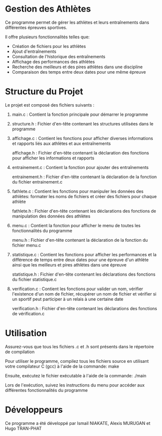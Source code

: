 # Gestion des Athlètes

Ce programme permet de gérer les athlètes et leurs entraînements dans différentes épreuves sportives. 

Il offre plusieurs fonctionnalités telles que:
  - Création de fichiers pour les athlètes
  - Ajout d'entraînements
  - Consultation de l'historique des entraînements
  - Affichage des performances des athlètes
  - Recherche des meilleurs et des pires athlètes dans une discipline
  - Comparaison des temps entre deux dates pour une même épreuve



# Structure du Projet
Le projet est composé des fichiers suivants :

1. main.c : Contient la fonction principale pour démarrer le programme


2. structure.h : Fichier d'en-tête contenant les structures utilisées dans le programme


3. affichage.c : Contient les fonctions pour afficher diverses informations et rapports liés aux athlètes et aux entraînements

   affichage.h : Fichier d'en-tête contenant la déclaration des fonctions pour afficher les informations et rapports


5. entrainement.c : Contient la fonction pour ajouter des entraînements
   
   entrainement.h : Fichier d'en-tête contenant la déclaration de la fonction du fichier entrainement.c


7. fathlete.c : Contient les fonctions pour manipuler les données des athlètes: formater les noms de fichiers et créer des fichiers pour chaque athlète
   
   fathlete.h : Fichier d'en-tête contenant les déclarations des fonctions de manipulation des données des athlètes


9. menu.c : Contient la fonction pour afficher le menu de toutes les fonctionnalités du programme
    
   menu.h : Fichier d'en-tête contenant la déclaration de la fonction du fichier menu.c


11. statistique.c : Contient les fonctions pour afficher les performances et la différence de temps entre deux dates pour une épreuve d'un athlète ainsi que les meilleurs et pires athlètes dans une épreuve
    
    statistique.h : Fichier d'en-tête contenant les déclarations des fonctions du fichier statistique.c


13. verification.c : Contient les fonctions pour valider un nom, vérifier l'existence d'un nom de fichier, récupérer un nom de fichier et vérifier si un sportif peut participer à un relais à une certaine date
    
    verification.h : Fichier d'en-tête contenant les déclarations des fonctions de vérification.c



# Utilisation
Assurez-vous que tous les fichiers .c et .h sont présents dans le répertoire de compilation

Pour utiliser le programme, compilez tous les fichiers source en utilisant votre compilateur C (gcc) à l'aide de la commande: make

Ensuite, exécutez le fichier exécutable à l'aide de la commande: ./main

Lors de l'exécution, suivez les instructions du menu pour accéder aux différentes fonctionnalités du programme



# Développeurs
Ce programme a été développé par Ismail NIAKATE, Alexis MURUGAN et Hugo TRAN-PHAT
